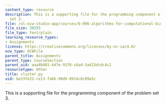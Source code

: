 ```yaml
---
content_type: resource
description: This is a supporting file for the programming component of the problem
  set 3.
file: /ol-ocw-studio-app/courses/6-096-algorithms-for-computational-biology-spring-2005/be33fe22ce13fa6b98d98914c8c09a5c_cluster.py
file_size: 39355
file_type: text/plain
learning_resource_types:
- Assignments
license: https://creativecommons.org/licenses/by-nc-sa/4.0/
ocw_type: OCWFile
parent_title: Assignments
parent_type: CourseSection
parent_uid: aaa8b881-447e-92f8-c6ad-5a423dcdc4c2
resourcetype: Other
title: cluster.py
uid: be33fe22-ce13-fa6b-98d9-8914c8c09a5c
---
```

This is a supporting file for the programming component of the problem set 3.